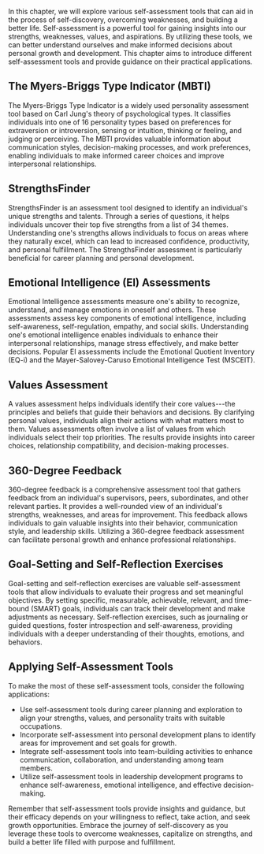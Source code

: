 
In this chapter, we will explore various self-assessment tools that can aid in the process of self-discovery, overcoming weaknesses, and building a better life. Self-assessment is a powerful tool for gaining insights into our strengths, weaknesses, values, and aspirations. By utilizing these tools, we can better understand ourselves and make informed decisions about personal growth and development. This chapter aims to introduce different self-assessment tools and provide guidance on their practical applications.

The Myers-Briggs Type Indicator (MBTI)
--------------------------------------

The Myers-Briggs Type Indicator is a widely used personality assessment tool based on Carl Jung's theory of psychological types. It classifies individuals into one of 16 personality types based on preferences for extraversion or introversion, sensing or intuition, thinking or feeling, and judging or perceiving. The MBTI provides valuable information about communication styles, decision-making processes, and work preferences, enabling individuals to make informed career choices and improve interpersonal relationships.

StrengthsFinder
---------------

StrengthsFinder is an assessment tool designed to identify an individual's unique strengths and talents. Through a series of questions, it helps individuals uncover their top five strengths from a list of 34 themes. Understanding one's strengths allows individuals to focus on areas where they naturally excel, which can lead to increased confidence, productivity, and personal fulfillment. The StrengthsFinder assessment is particularly beneficial for career planning and personal development.

Emotional Intelligence (EI) Assessments
---------------------------------------

Emotional Intelligence assessments measure one's ability to recognize, understand, and manage emotions in oneself and others. These assessments assess key components of emotional intelligence, including self-awareness, self-regulation, empathy, and social skills. Understanding one's emotional intelligence enables individuals to enhance their interpersonal relationships, manage stress effectively, and make better decisions. Popular EI assessments include the Emotional Quotient Inventory (EQ-i) and the Mayer-Salovey-Caruso Emotional Intelligence Test (MSCEIT).

Values Assessment
-----------------

A values assessment helps individuals identify their core values---the principles and beliefs that guide their behaviors and decisions. By clarifying personal values, individuals align their actions with what matters most to them. Values assessments often involve a list of values from which individuals select their top priorities. The results provide insights into career choices, relationship compatibility, and decision-making processes.

360-Degree Feedback
-------------------

360-degree feedback is a comprehensive assessment tool that gathers feedback from an individual's supervisors, peers, subordinates, and other relevant parties. It provides a well-rounded view of an individual's strengths, weaknesses, and areas for improvement. This feedback allows individuals to gain valuable insights into their behavior, communication style, and leadership skills. Utilizing a 360-degree feedback assessment can facilitate personal growth and enhance professional relationships.

Goal-Setting and Self-Reflection Exercises
------------------------------------------

Goal-setting and self-reflection exercises are valuable self-assessment tools that allow individuals to evaluate their progress and set meaningful objectives. By setting specific, measurable, achievable, relevant, and time-bound (SMART) goals, individuals can track their development and make adjustments as necessary. Self-reflection exercises, such as journaling or guided questions, foster introspection and self-awareness, providing individuals with a deeper understanding of their thoughts, emotions, and behaviors.

Applying Self-Assessment Tools
------------------------------

To make the most of these self-assessment tools, consider the following applications:

* Use self-assessment tools during career planning and exploration to align your strengths, values, and personality traits with suitable occupations.
* Incorporate self-assessment into personal development plans to identify areas for improvement and set goals for growth.
* Integrate self-assessment tools into team-building activities to enhance communication, collaboration, and understanding among team members.
* Utilize self-assessment tools in leadership development programs to enhance self-awareness, emotional intelligence, and effective decision-making.

Remember that self-assessment tools provide insights and guidance, but their efficacy depends on your willingness to reflect, take action, and seek growth opportunities. Embrace the journey of self-discovery as you leverage these tools to overcome weaknesses, capitalize on strengths, and build a better life filled with purpose and fulfillment.
